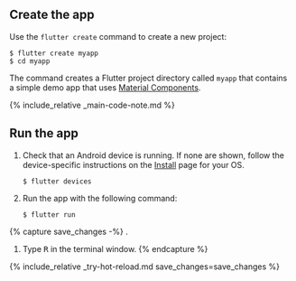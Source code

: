 <div class="tab-pane" id="terminal" role="tabpanel" aria-labelledby="terminal-tab" markdown="1">

## Create the app

Use the `flutter create` command to create a new project:

```terminal
$ flutter create myapp
$ cd myapp
```

The command creates a Flutter project directory called `myapp` that
contains a simple demo app that uses
[Material Components](https://material.io/guidelines/).

{% include_relative _main-code-note.md  %}

## Run the app

 1. Check that an Android device is running. If none are shown, follow the
    device-specific instructions on the [Install][] page for your OS.

    ```terminal
    $ flutter devices
    ```

 2. Run the app with the following command:

    ```terminal
    $ flutter run
    ```

{% capture save_changes -%}
.
1. Type <kbd>R</kbd> in the terminal window.
{% endcapture %}

{% include_relative _try-hot-reload.md save_changes=save_changes %}

[Install]: /get-started/install
</div>
